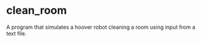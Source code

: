 # clean_room
A program that simulates a hoover robot cleaning a room using input from a text file. 
